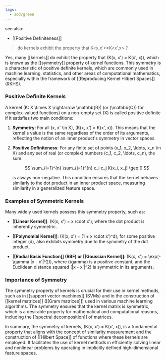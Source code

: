 ```yaml
---
tags:
  - sod/green
---
```

see also:
- [[Positive Definiteness]]

>do kernels exhibit the property that K<x,x'>=K<x',x> ?

Yes, many [[kernels]] do exhibit the property that \(K(x, x') = K(x', x)\), which is known as the [[symmetry]] property of kernel functions. This symmetry is a characteristic of positive definite kernels, which are commonly used in machine learning, statistics, and other areas of computational mathematics, especially within the framework of [[Reproducing Kernel Hilbert Spaces]] (RKHS).

### Positive Definite Kernels

A kernel \(K: X \times X \rightarrow \mathbb{R}\) (or \(\mathbb{C}\) for complex-valued functions) on a non-empty set \(X\) is called positive definite if it satisfies two main conditions:

1. **Symmetry**: For all \(x, x' \in X\), \(K(x, x') = K(x', x)\). This means that the kernel's value is the same regardless of the order of its arguments, reflecting the notion of an inner product's symmetry in vector spaces.
   
2. **Positive Definiteness**: For any finite set of points \(x_1, x_2, \ldots, x_n \in X\) and any set of real (or complex) numbers \(c_1, c_2, \ldots, c_n\), the sum

   $$
   \sum_{i=1}^{n} \sum_{j=1}^{n} c_i c_j K(x_i, x_j) \geq 0
   $$

   is always non-negative. This condition ensures that the kernel behaves similarly to the dot product in an inner product space, measuring similarity in a generalized feature space.

### Examples of Symmetric Kernels

Many widely used kernels possess this symmetry property, such as:

- **[[Linear Kernel]]**: \(K(x, x') = x \cdot x'\), where the dot product is inherently symmetric.
  
- **[[Polynomial Kernel]]**: \(K(x, x') = (1 + x \cdot x')^d\), for some positive integer \(d\), also exhibits symmetry due to the symmetry of the dot product.
  
- **[[Radial Basis Function]] (RBF) or [[Gaussian Kernel]]**: \(K(x, x') = \exp(-\gamma \|x - x'\|^2)\), where \(\gamma\) is a positive constant, and the Euclidean distance squared \(\|x - x'\|^2\) is symmetric in its arguments.

### Importance of Symmetry

The symmetry property of kernels is crucial for their use in kernel methods, such as in [[support vector machines]] (SVMs) and in the construction of [[kernel matrices]] ([[Gram matrices]]) used in various machine learning algorithms. The symmetry ensures that the kernel matrix is symmetric, which is a desirable property for mathematical and computational reasons, including the [[spectral decomposition]] of matrices.

In summary, the symmetry of kernels, \(K(x, x') = K(x', x)\), is a fundamental property that aligns with the concept of similarity measurement and the construction of [[Hilbert Space]] of functions where these kernels are employed. It facilitates the use of kernel methods in efficiently solving linear and nonlinear problems by operating in implicitly defined high-dimensional feature spaces.
